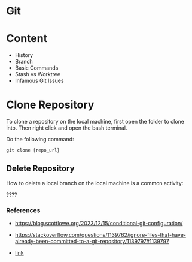 # Git


# Content
- History
- Branch
- Basic Commands
- Stash vs Worktree
- Infamous Git Issues

# Clone Repository

To clone a repository on the local machine, first open the folder to clone into. 
Then right click and open the bash terminal.

Do the following command:

`git clone {repo_url}`

## Delete Repository

How to delete a local branch on the local machine is a common activity:

????

### References

- https://blog.scottlowe.org/2023/12/15/conditional-git-configuration/

- https://stackoverflow.com/questions/1139762/ignore-files-that-have-already-been-committed-to-a-git-repository/1139797#1139797

- [link](https://myme.no/posts/2023-01-22-git-commands-you-do-not-need.html)

